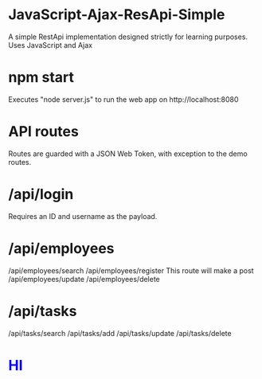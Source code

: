 # JavaScript-Ajax-ResApi-Simple
A simple RestApi implementation designed strictly for learning purposes. Uses JavaScript and Ajax

# npm start
Executes "node server.js" to run the web app on http://localhost:8080

# API routes
Routes are guarded with a JSON Web Token, with exception to the demo routes.

# /api/login
Requires an ID and username as the payload.

# /api/employees

/api/employees/search
/api/employees/register
This route will make a post 
/api/employees/update
/api/employees/delete

# /api/tasks

/api/tasks/search
/api/tasks/add
/api/tasks/update
/api/tasks/delete
<html>
  <body>
    <div>
      <h1 style="color:blue;">HI</h1>
    </div>
  </body>
</html>
